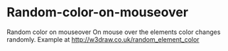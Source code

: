 # Random-color-on-mouseover
Random color on mouseover
On mouse over the elements color changes randomly.
Example at http://w3draw.co.uk/random_element_color
